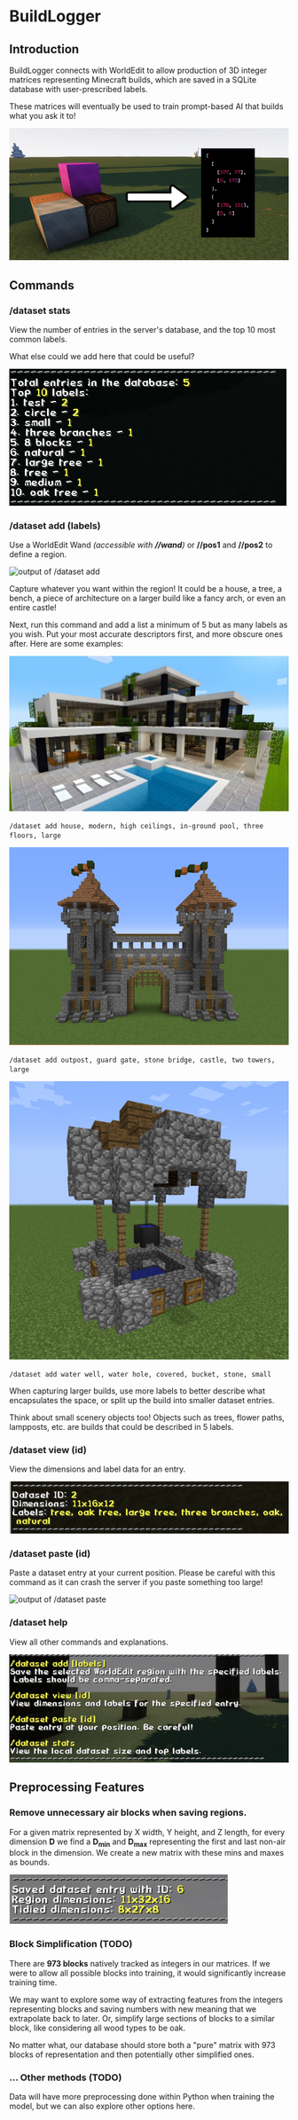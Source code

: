 # BuildLogger

## Introduction

BuildLogger connects with WorldEdit to allow production of 3D integer matrices representing Minecraft builds, which are saved in a SQLite database with user-prescribed labels. 

These matrices will eventually be used to train prompt-based AI that builds what you ask it to!

![how plugin works](/img/main.png)

## Commands

### /dataset stats

View the number of entries in the server's database, and the top 10 most common labels. 

What else could we add here that could be useful?

![output of /dataset stats](/img/stats.png)

### /dataset add (labels)

Use a WorldEdit Wand *(accessible with **//wand**)* or **//pos1** and **//pos2** to define a region. 

![output of /dataset add](/img/add.gif)

Capture whatever you want within the region! It could be a house, a tree, a bench, a piece of architecture on a larger build like a fancy arch, or even an entire castle!

Next, run this command and add a list a minimum of 5 but as many labels as you wish. Put your most accurate descriptors first, and more obscure ones after. Here are some examples:

![Modern House](/img/modern.jpg)

`/dataset add house, modern, high ceilings, in-ground pool, three floors, large`

![Castle Arch](/img/castlearch.png)

`/dataset add outpost, guard gate, stone bridge, castle, two towers, large`

![Watering Well](/img/well.png)

`/dataset add water well, water hole, covered, bucket, stone, small`

When capturing larger builds, use more labels to better describe what encapsulates the space, or split up the build into smaller dataset entries.

Think about small scenery objects too! Objects such as trees, flower paths, lampposts, etc. are builds that could be described in 5 labels. 

### /dataset view (id)

View the dimensions and label data for an entry.

![output of /dataset view](/img/view.png)

### /dataset paste (id)

Paste a dataset entry at your current position. Please be careful with this command as it can crash the server if you paste something too large!

![output of /dataset paste](/img/paste.gif)

### /dataset help

View all other commands and explanations.

![output of /dataset help](/img/help.png)

## Preprocessing Features

### Remove unnecessary air blocks when saving regions.
For a given matrix represented by X width, Y height, and Z length, for every dimension **D** we find a **D<sub>min</sub>** and **D<sub>max</sub>** representing the first and last non-air block in the dimension. We create a new matrix with these mins and maxes as bounds.

![output of /dataset add with shrink](/img/shrink.png)

### Block Simplification (TODO)
There are **973 blocks** natively tracked as integers in our matrices. If we were to allow all possible blocks into training, it would significantly increase training time.

We may want to explore some way of extracting features from the integers representing blocks and saving numbers with new meaning that we extrapolate back to later.
Or, simplify large sections of blocks to a similar block, like considering all wood types to be oak.

No matter what, our database should store both a "pure" matrix with 973 blocks of representation and then potentially other simplified ones.

### ... Other methods (TODO)

Data will have more preprocessing done within Python when training the model, but we can also explore other options here.